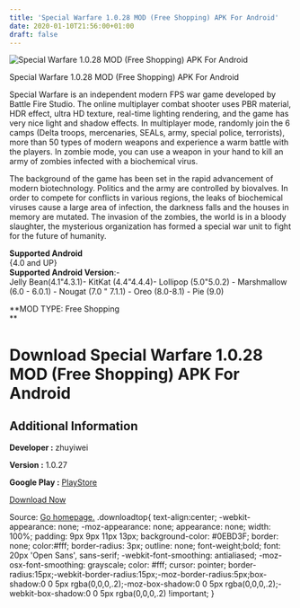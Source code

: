 ```yaml
---
title: 'Special Warfare 1.0.28 MOD (Free Shopping) APK For Android'
date: 2020-01-10T21:56:00+01:00
draft: false
---
```


![Special Warfare 1.0.28 MOD (Free Shopping) APK For Android](https://i0.wp.com/apkhome.net/wp-content/uploads/2020/01/Special-Warfare-1.0.28-MOD-Free-Shopping.png "Special Warfare 1.0.28 MOD (Free Shopping) APK For Android")

  

Special Warfare 1.0.28 MOD (Free Shopping) APK For Android

Special Warfare is an independent modern FPS war game developed by Battle Fire Studio. The online multiplayer combat shooter uses PBR material, HDR effect, ultra HD texture, real-time lighting rendering, and the game has very nice light and shadow effects. In multiplayer mode, randomly join the 6 camps (Delta troops, mercenaries, SEALs, army, special police, terrorists), more than 50 types of modern weapons and experience a warm battle with the players. In zombie mode, you can use a weapon in your hand to kill an army of zombies infected with a biochemical virus.

The background of the game has been set in the rapid advancement of modern biotechnology. Politics and the army are controlled by biovalves. In order to compete for conflicts in various regions, the leaks of biochemical viruses cause a large area of infection, the darkness falls and the houses in memory are mutated. The invasion of the zombies, the world is in a bloody slaughter, the mysterious organization has formed a special war unit to fight for the future of humanity.

**Supported Android**  
{4.0 and UP}  
**Supported Android Version**:-  
Jelly Bean(4.1"4.3.1)- KitKat (4.4"4.4.4)- Lollipop (5.0"5.0.2) - Marshmallow (6.0 - 6.0.1) - Nougat (7.0 " 7.1.1) - Oreo (8.0-8.1) - Pie (9.0)

**MOD TYPE: Free Shopping  
**

Download Special Warfare 1.0.28 MOD (Free Shopping) APK For Android
===================================================================

Additional Information
----------------------

**Developer :** zhuyiwei

**Version :** 1.0.27

**Google Play :** [PlayStore](https://play.google.com/store/apps/details?id=com.swgame.specialwarfare)

  

[Download Now](https://store4app.co/post/special-warfare-1-0-28-mod-free-shopping-apk-for-android_1578682477)

  
Source: [Go homepage.](https://store4app.co/post/special-warfare-1-0-28-mod-free-shopping-apk-for-android_1578682477) .downloadtop{ text-align:center; -webkit-appearance: none; -moz-appearance: none; appearance: none; width: 100%; padding: 9px 9px 11px 13px; background-color: #0EBD3F; border: none; color:#fff; border-radius: 3px; outline: none; font-weight;bold; font: 20px 'Open Sans', sans-serif; -webkit-font-smoothing: antialiased; -moz-osx-font-smoothing: grayscale; color: #fff; cursor: pointer; border-radius:15px;-webkit-border-radius:15px;-moz-border-radius:5px;box-shadow:0 0 5px rgba(0,0,0,.2);-moz-box-shadow:0 0 5px rgba(0,0,0,.2);-webkit-box-shadow:0 0 5px rgba(0,0,0,.2) !important; }